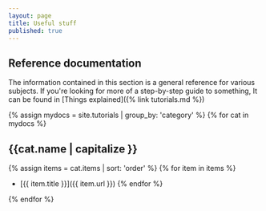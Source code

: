 ```yaml
---
layout: page
title: Useful stuff
published: true
---
```


## Reference documentation

The information contained in this section is a general reference for various subjects. If you're looking for more of a step-by-step guide to something,
It can be found in [Things explained]({% link tutorials.md %})

{% assign mydocs = site.tutorials | group_by: 'category' %}
{% for cat in mydocs %}
## {{cat.name | capitalize }}
{% assign items = cat.items | sort: 'order' %}
{% for item in items %}
  - [{{ item.title }}]({{ item.url }})
{% endfor %}

{% endfor %}
